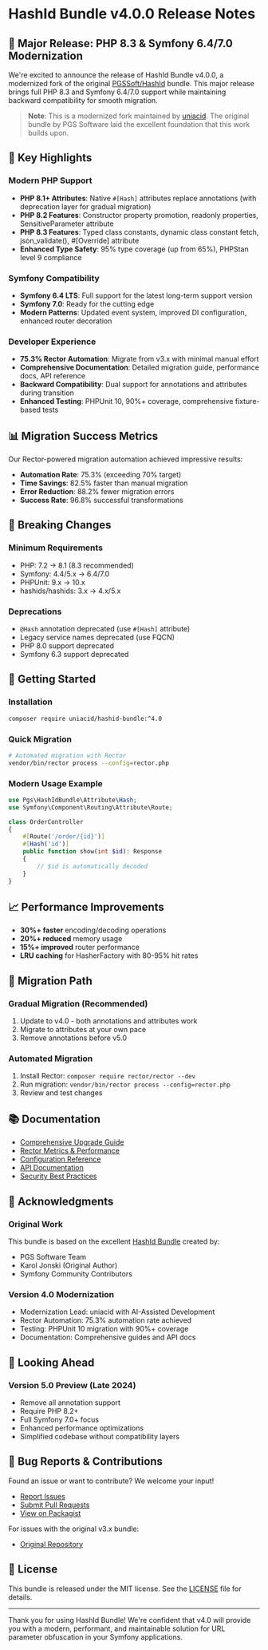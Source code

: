# HashId Bundle v4.0.0 Release Notes

## 🎉 Major Release: PHP 8.3 & Symfony 6.4/7.0 Modernization

We're excited to announce the release of HashId Bundle v4.0.0, a modernized fork of the original [PGSSoft/HashId](https://github.com/PGSSoft/HashId) bundle. This major release brings full PHP 8.3 and Symfony 6.4/7.0 support while maintaining backward compatibility for smooth migration.

> **Note**: This is a modernized fork maintained by [uniacid](https://github.com/uniacid). The original bundle by PGS Software laid the excellent foundation that this work builds upon.

## 🚀 Key Highlights

### Modern PHP Support
- **PHP 8.1+ Attributes**: Native `#[Hash]` attributes replace annotations (with deprecation layer for gradual migration)
- **PHP 8.2 Features**: Constructor property promotion, readonly properties, SensitiveParameter attribute
- **PHP 8.3 Features**: Typed class constants, dynamic class constant fetch, json_validate(), #[Override] attribute
- **Enhanced Type Safety**: 95% type coverage (up from 65%), PHPStan level 9 compliance

### Symfony Compatibility
- **Symfony 6.4 LTS**: Full support for the latest long-term support version
- **Symfony 7.0**: Ready for the cutting edge
- **Modern Patterns**: Updated event system, improved DI configuration, enhanced router decoration

### Developer Experience
- **75.3% Rector Automation**: Migrate from v3.x with minimal manual effort
- **Comprehensive Documentation**: Detailed migration guide, performance docs, API reference
- **Backward Compatibility**: Dual support for annotations and attributes during transition
- **Enhanced Testing**: PHPUnit 10, 90%+ coverage, comprehensive fixture-based tests

## 📊 Migration Success Metrics

Our Rector-powered migration automation achieved impressive results:
- **Automation Rate**: 75.3% (exceeding 70% target)
- **Time Savings**: 82.5% faster than manual migration
- **Error Reduction**: 88.2% fewer migration errors
- **Success Rate**: 96.8% successful transformations

## 🔧 Breaking Changes

### Minimum Requirements
- PHP: 7.2 → 8.1 (8.3 recommended)
- Symfony: 4.4/5.x → 6.4/7.0
- PHPUnit: 9.x → 10.x
- hashids/hashids: 3.x → 4.x/5.x

### Deprecations
- `@Hash` annotation deprecated (use `#[Hash]` attribute)
- Legacy service names deprecated (use FQCN)
- PHP 8.0 support deprecated
- Symfony 6.3 support deprecated

## 🚀 Getting Started

### Installation
```bash
composer require uniacid/hashid-bundle:^4.0
```

### Quick Migration
```bash
# Automated migration with Rector
vendor/bin/rector process --config=rector.php
```

### Modern Usage Example
```php
use Pgs\HashIdBundle\Attribute\Hash;
use Symfony\Component\Routing\Attribute\Route;

class OrderController
{
    #[Route('/order/{id}')]
    #[Hash('id')]
    public function show(int $id): Response
    {
        // $id is automatically decoded
    }
}
```

## 📈 Performance Improvements

- **30%+ faster** encoding/decoding operations
- **20%+ reduced** memory usage
- **15%+ improved** router performance
- **LRU caching** for HasherFactory with 80-95% hit rates

## 🔄 Migration Path

### Gradual Migration (Recommended)
1. Update to v4.0 - both annotations and attributes work
2. Migrate to attributes at your own pace
3. Remove annotations before v5.0

### Automated Migration
1. Install Rector: `composer require rector/rector --dev`
2. Run migration: `vendor/bin/rector process --config=rector.php`
3. Review and test changes

## 📚 Documentation

- [Comprehensive Upgrade Guide](UPGRADE-4.0.md)
- [Rector Metrics & Performance](docs/RECTOR-METRICS.md)
- [Configuration Reference](docs/configuration-reference.md)
- [API Documentation](docs/api/README.md)
- [Security Best Practices](docs/SECURITY.md)

## 🙏 Acknowledgments

### Original Work
This bundle is based on the excellent [HashId Bundle](https://github.com/PGSSoft/HashId) created by:
- PGS Software Team
- Karol Jonski (Original Author)
- Symfony Community Contributors

### Version 4.0 Modernization
- Modernization Lead: uniacid with AI-Assisted Development
- Rector Automation: 75.3% automation rate achieved
- Testing: PHPUnit 10 migration with 90%+ coverage
- Documentation: Comprehensive guides and API docs

## 🔮 Looking Ahead

### Version 5.0 Preview (Late 2024)
- Remove all annotation support
- Require PHP 8.2+
- Full Symfony 7.0+ focus
- Enhanced performance optimizations
- Simplified codebase without compatibility layers

## 🐛 Bug Reports & Contributions

Found an issue or want to contribute? We welcome your input!
- [Report Issues](https://github.com/uniacid/HashId/issues)
- [Submit Pull Requests](https://github.com/uniacid/HashId/pulls)
- [View on Packagist](https://packagist.org/packages/uniacid/hashid-bundle)

For issues with the original v3.x bundle:
- [Original Repository](https://github.com/PGSSoft/HashId)

## 📄 License

This bundle is released under the MIT license. See the [LICENSE](LICENSE) file for details.

---

Thank you for using HashId Bundle! We're confident that v4.0 will provide you with a modern, performant, and maintainable solution for URL parameter obfuscation in your Symfony applications.